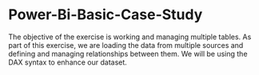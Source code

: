 # Power-Bi-Basic-Case-Study
The objective of the exercise is working and managing multiple tables. As part of this exercise, we are loading the data from multiple sources and defining and managing relationships between them. We will be using the DAX syntax to enhance our dataset.
